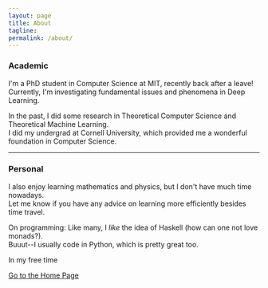 ```yaml
---
layout: page
title: About
tagline: 
permalink: /about/
---
```

### Academic

I'm a PhD student in Computer Science at MIT, recently back after a leave!  
Currently, I'm investigating fundamental issues and phenomena in Deep Learning.

In the past, I did some research in Theoretical Computer Science and Theoretical Machine Learning.  
I did my undergrad at Cornell University, which provided me a wonderful foundation in Computer Science.

------------

### Personal

I also enjoy learning mathematics and physics, but I don't have much time nowadays.  
Let me know if you have any advice on learning more efficiently besides time travel.

On programming: Like many, I _like_ the idea of Haskell (how can one not love monads?).  
Buuut--I usually code in Python, which is pretty great too.

In my free time 

[Go to the Home Page](../)
